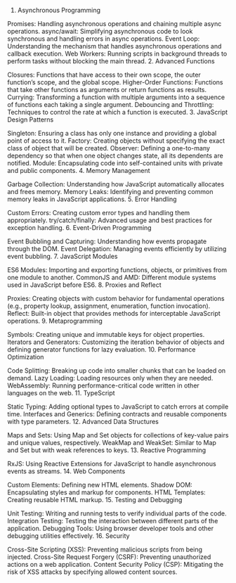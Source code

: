 1. Asynchronous Programming

Promises: Handling asynchronous operations and chaining multiple async operations.
async/await: Simplifying asynchronous code to look synchronous and handling errors in async operations.
Event Loop: Understanding the mechanism that handles asynchronous operations and callback execution.
Web Workers: Running scripts in background threads to perform tasks without blocking the main thread. 2. Advanced Functions

Closures: Functions that have access to their own scope, the outer function’s scope, and the global scope.
Higher-Order Functions: Functions that take other functions as arguments or return functions as results.
Currying: Transforming a function with multiple arguments into a sequence of functions each taking a single argument.
Debouncing and Throttling: Techniques to control the rate at which a function is executed. 3. JavaScript Design Patterns

Singleton: Ensuring a class has only one instance and providing a global point of access to it.
Factory: Creating objects without specifying the exact class of object that will be created.
Observer: Defining a one-to-many dependency so that when one object changes state, all its dependents are notified.
Module: Encapsulating code into self-contained units with private and public components. 4. Memory Management

Garbage Collection: Understanding how JavaScript automatically allocates and frees memory.
Memory Leaks: Identifying and preventing common memory leaks in JavaScript applications. 5. Error Handling

Custom Errors: Creating custom error types and handling them appropriately.
try/catch/finally: Advanced usage and best practices for exception handling. 6. Event-Driven Programming

Event Bubbling and Capturing: Understanding how events propagate through the DOM.
Event Delegation: Managing events efficiently by utilizing event bubbling. 7. JavaScript Modules

ES6 Modules: Importing and exporting functions, objects, or primitives from one module to another.
CommonJS and AMD: Different module systems used in JavaScript before ES6. 8. Proxies and Reflect

Proxies: Creating objects with custom behavior for fundamental operations (e.g., property lookup, assignment, enumeration, function invocation).
Reflect: Built-in object that provides methods for interceptable JavaScript operations. 9. Metaprogramming

Symbols: Creating unique and immutable keys for object properties.
Iterators and Generators: Customizing the iteration behavior of objects and defining generator functions for lazy evaluation. 10. Performance Optimization

Code Splitting: Breaking up code into smaller chunks that can be loaded on demand.
Lazy Loading: Loading resources only when they are needed.
WebAssembly: Running performance-critical code written in other languages on the web. 11. TypeScript

Static Typing: Adding optional types to JavaScript to catch errors at compile time.
Interfaces and Generics: Defining contracts and reusable components with type parameters. 12. Advanced Data Structures

Maps and Sets: Using Map and Set objects for collections of key-value pairs and unique values, respectively.
WeakMap and WeakSet: Similar to Map and Set but with weak references to keys. 13. Reactive Programming

RxJS: Using Reactive Extensions for JavaScript to handle asynchronous events as streams. 14. Web Components

Custom Elements: Defining new HTML elements.
Shadow DOM: Encapsulating styles and markup for components.
HTML Templates: Creating reusable HTML markup. 15. Testing and Debugging

Unit Testing: Writing and running tests to verify individual parts of the code.
Integration Testing: Testing the interaction between different parts of the application.
Debugging Tools: Using browser developer tools and other debugging utilities effectively. 16. Security

Cross-Site Scripting (XSS): Preventing malicious scripts from being injected.
Cross-Site Request Forgery (CSRF): Preventing unauthorized actions on a web application.
Content Security Policy (CSP): Mitigating the risk of XSS attacks by specifying allowed content sources.
